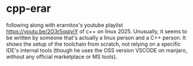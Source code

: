 # cpp-erar
following along with erarnitox's youtube playlist https://youtu.be/2O3r5qqjyiY of c++ on linux 2025. Unusually, it seems to be written by someone that's actually a linux person and a C++ person. It shows the setup of the toolchain from scratch, not relying on a specific IDE's internal tools (though he uses the OSS version VSCODE on manjaro, without any official marketplace or MS tools).

